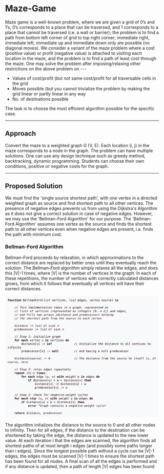 # Maze-Game
Maze game is a well-known problem, where we are given a grid of 0’s and 1’s, 0’s corresponds to a place that can be traversed, and 1 corresponds to a place that cannot be traversed (i.e. a wall or barrier); the problem is to find a path from bottom left corner of grid to top right corner; immediate right, immediate left, immediate up and immediate down only are possible (no diagonal moves). We consider a variant of the maze problem where a cost (positive value) or profit (negative value) is attached to visiting each location in the maze, and the problem is to find a path of least cost through the maze.
One may solve the problem after imposing/relaxing other restrictions on the above problem on ---

- Values of cost/profit (but not same cost/profit for all traversable cells in the grid
- Moves possible (but you cannot trivialize the problem by making the grid linear or partly linear in any way
- No. of destinations possible

The task is to choose the most efficient algorithm possible for the specific case.
<hr>

## Approach
Convert the maze to a weighted graph G (V, E). Each location (i, j) in the maze corresponds to a node in the graph. The problem can have multiple solutions. One can use any design technique such as greedy method, backtracking, dynamic programming. Students can choose their own conditions, positive or negative costs for the graph.
<hr>

## Proposed Solution
We must find the 'single source shortest path', with one vertex in a directed weighted graph as source and find shortest path to all other vertices. The presence of negative edges prevents us from using the Dijkstra's Algorithm as it does not give a correct solution in case of negative edges. 
However, we may use the 'Bellman-Ford Algorithm' for our purpose. The 'Bellman-Ford Algorithm' assumes one vertex as the source and finds the shortest path to all other vertices even when negative edges are present, i.e. finds the path with minimum cost. 

### Bellman-Ford Algorithm
Bellman–Ford proceeds by relaxation, in which approximations to the correct distance are replaced by better ones until they eventually reach the solution. The Bellman–Ford algorithm simply relaxes all the edges, and does this |V|-1 times, where |V| is the number of vertices in the graph. In each of these repetitions, the number of vertices with correctly calculated distances grows, from which it follows that eventually all vertices will have their correct distances.

<img src = "assets/algo.png">

The algorithm initializes the distance to the source to 0 and all other nodes to infinity. Then for all edges, if the distance to the destination can be shortened by taking the edge, the distance is updated to the new lower value. At each iteration i that the edges are scanned, the algorithm finds all shortest paths of at most length i edges (and possibly some paths longer than i edges). Since the longest possible path without a cycle can be |V|-1 edges, the edges must be scanned |V|-1 times to ensure the shortest path has been found for all nodes. A final scan of all the edges is performed and if any distance is updated, then a path of length |V| edges has been found

